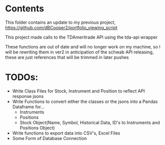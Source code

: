 # Contents
This folder contains an update to my previous project, https://github.com/dBCooper2/portfolio_viewing_script

This project made calls to the TDAmeritrade API using the tda-api wrapper

These functions are out of date and will no longer work on my machine, so I will be rewriting them in ver2 in anticipation of the schwab API releasing, these are just references that will be trimmed in later pushes

# TODOs:
- Write Class Files for Stock, Instrument and Position to reflect API response jsons
- Write Functions to convert either the classes or the jsons into a Pandas Dataframe for...
    - Instruments
    - Positions
    - Stock Object(Name, Symbol, Historical Data, ID's to Instruments and Positions Object)
- Write functions to export data into CSV's, Excel Files
- Some Form of Database Connection